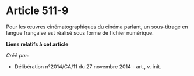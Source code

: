 # Article 511-9

Pour les œuvres cinématographiques du cinéma parlant, un sous-titrage en langue française est réalisé sous forme de fichier
numérique.

**Liens relatifs à cet article**

_Créé par_:

  - Délibération n°2014/CA/11 du 27 novembre 2014 - art., v. init.
